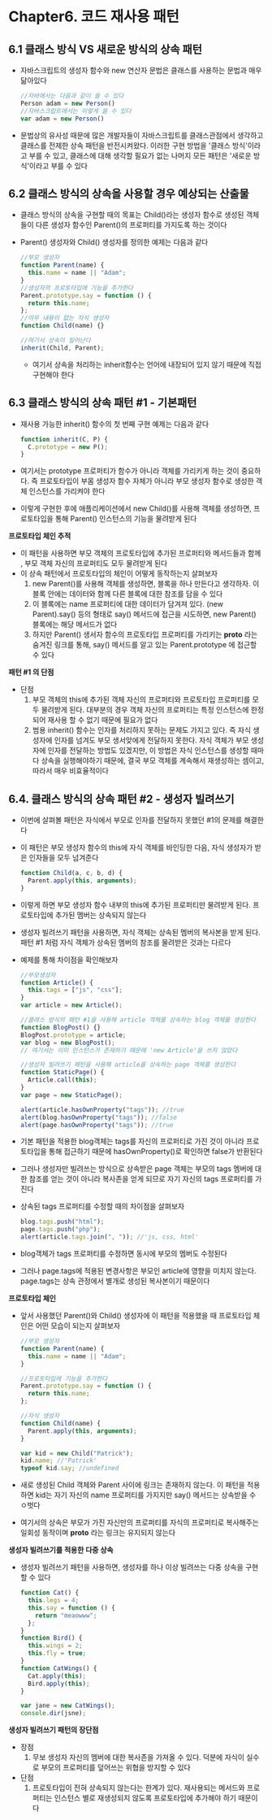 # Chapter6. 코드 재사용 패턴

## **6.1 클래스 방식 VS 새로운 방식의 상속 패턴**

- 자바스크립트의 생성자 함수와 new 연산자 문법은 클래스를 사용하는 문법과 매우 닮아있다

  ```javascript
  //자바에서는 다음과 같이 쓸 수 있다
  Person adam = new Person()
  //자바스크립트에서는 이렇게 쓸 수 있다
  var adam = new Person()

  ```

- 문법상의 유사성 때문에 많은 개발자들이 자바스크립트를 클래스관점에서 생각하고 클래스를 전제한 상속 패턴을 반전시켜왔다. 이러한 구현 방법을 '클래스 방식'이라고 부를 수 있고, 클래스에 대해 생각할 필요가 없는 나머지 모든 패턴은 '새로운 방식'이라고 부를 수 있다

## **6.2 클래스 방식의 상속을 사용할 경우 예상되는 산출물**

- 클래스 방식의 상속을 구현할 때의 목표는 Child()라는 생성자 함수로 생성된 객체들이 다른 생성자 함수인 Parent()의 프로퍼티를 가지도록 하는 것이다
- Parent() 생성자와 Child() 생성자를 정의한 예제는 다음과 같다

  ```javascript
  //부모 생성자
  function Parent(name) {
    this.name = name || "Adam";
  }
  //생성자의 프로토타입에 기능을 추가한다
  Parent.prototype.say = function () {
    return this.name;
  };
  //아무 내용이 없는 자식 생성자
  function Child(name) {}

  //여기서 상속이 일어난다
  inherit(Child, Parent);
  ```

  - 여기서 상속을 처리하는 inherit함수는 언어에 내장되어 있지 않기 때문에 직접 구현해야 한다

## **6.3 클래스 방식의 상속 패턴 #1 - 기본패턴**

- 재사용 가능한 inherit() 함수의 첫 번째 구현 예제는 다음과 같다

  ```javascript
  function inherit(C, P) {
    C.prototype = new P();
  }
  ```

- 여기서는 prototype 프로퍼티가 함수가 아니라 객체를 가리키게 하는 것이 중요하다. 즉 프로토타입이 부몸 생성자 함수 자체가 아니라 부모 생성자 함수로 생성한 객체 인스턴스를 가리켜야 한다
- 이렇게 구현한 후에 애플리케이션에서 new Child()를 사용해 객체를 생성하면, 프로토타입을 통해 Parent() 인스턴스의 기능을 물려받게 된다

**프로토타입 체인 추적**

- 이 패턴을 사용하면 부모 객체의 프로토타입에 추가된 프로퍼티와 메서드들과 함께 , 부모 객체 자신의 프로퍼티도 모두 물려받게 된다
- 이 상속 패턴에서 프로토타입의 체인이 어떻게 동작하는지 살펴보자
  1. new Parent()를 사용해 객체를 생성하면, 블록을 하나 만든다고 생각하자. 이 블록 안에는 데이터와 함께 다른 블록에 대한 참조를 담을 수 있다
  2. 이 블록에는 name 프로퍼티에 대한 데이터가 담겨져 있다. (new Parent).say() 등의 형태로 say() 메서드에 접근을 시도하면, new Parent() 블록에는 해당 메서드가 없다
  3. 하지만 Parent() 생서자 함수의 프로토타입 프로퍼티를 가리키는 **proto** 라는 숨겨진 링크를 통해, say() 메서드를 알고 있는 Parent.prototype 에 접근할 수 있다

**패턴 #1 의 단점**

- 단점
  1. 부모 객체의 this에 추가된 객체 자신의 프로퍼티와 프로토타입 프로퍼티를 모두 물려받게 된다. 대부분의 경우 객체 자신의 프로퍼티는 특정 인스턴스에 한정되어 재사용 할 수 없기 때문에 필요가 없다
  2. 범용 inherit() 함수는 인자를 처리하지 못하는 문제도 가지고 있다. 즉 자식 생성자에 인자를 넘겨도 부모 생서앚에게 전달하지 못한다. 자식 객체가 부모 생성자에 인자를 전달하는 방법도 있겠지만, 이 방법은 자식 인스턴스를 생성할 때마다 상속을 실행해야하기 때문에, 결국 부모 객체를 계속해서 재생성하는 셈이고, 따라서 매우 비효율적이다

## **6.4. 클래스 방식의 상속 패턴 #2 - 생성자 빌려쓰기**

- 이번에 살펴볼 패턴은 자식에서 부모로 인자를 전달하지 못했던 #1의 문제를 해결한다
- 이 패턴은 부모 생성자 함수의 this에 자식 객체를 바인딩한 다음, 자식 생성자가 받은 인자들을 모두 넘겨준다
  ```javascript
  function Child(a, c, b, d) {
    Parent.apply(this, arguments);
  }
  ```
- 이렇게 하면 부모 생성자 함수 내부의 this에 추가된 프로퍼티만 물려받게 된다. 프로토타입에 추가된 멤버는 상속되지 않는다
- 생성자 빌려쓰기 패턴을 사용하면, 자식 객체는 상속된 멤버의 복사본을 받게 된다. 패턴 #1 처럼 자식 객체가 상속된 멤버의 참조를 물려받은 것과는 다르다
- 예제를 통해 차이점을 확인해보자

  ```javascript
  //부모생성자
  function Article() {
    this.tags = ["js", "css"];
  }
  var article = new Article();

  //클래스 방식의 패턴 #1을 사용해 article 객체를 상속하는 blog 객체를 생성한다
  function BlogPost() {}
  BlogPost.prototype = article;
  var blog = new BlogPost();
  // 여기서는 이미 인스턴스가 존재하기 때문에 'new Article'을 쓰지 않았다

  //생성자 빌려쓰기 패턴을 사용해 article을 상속하는 page 객체를 생성한다
  function StaticPage() {
    Article.call(this);
  }
  var page = new StaticPage();

  alert(article.hasOwnProperty("tags")); //true
  alert(blog.hasOwnProperty("tags")); //false
  alert(page.hasOwnProperty("tags")); //true
  ```

- 기본 패턴을 적용한 blog객체는 tags를 자신의 프로퍼티로 가진 것이 아니라 프로토타입을 통해 접근하기 때문에 hasOwnProperty()로 확인하면 false가 반환된다
- 그러나 생성자만 빌려쓰는 방식으로 상속받은 page 객체는 부모의 tags 멤버에 대한 참조를 얻는 것이 아니라 복사존을 얻게 되므로 자기 자신의 tags 프로퍼티를 가진다
- 상속된 tags 프로퍼티를 수정할 때의 차이점을 살펴보자

  ```javascript
  blog.tags.push("html");
  page.tags.push("php");
  alert(article.tags.join(", ")); //'js, css, html'
  ```

- blog객체가 tags 프로퍼티를 수정하면 동시에 부모의 멤버도 수정된다
- 그러나 page.tags에 적용된 변경사항은 부모인 article에 영향을 미치지 않는다. page.tags는 상속 관정에서 별개로 생성된 복사본이기 때문이다

**프로토타입 체인**

- 앞서 사용했던 Parent()와 Child() 생성자에 이 패턴을 적용했을 때 프로토타입 체인은 어떤 모습이 되는지 살펴보자

  ```javascript
  //부모 생성자
  function Parent(name) {
    this.name = name || "Adam";
  }

  //프로토타입에 기능을 추가한다
  Parent.prototype.say = function () {
    return this.name;
  };

  //자식 생성자
  function Child(name) {
    Parent.apply(this, arguments);
  }

  var kid = new Child("Patrick");
  kid.name; //'Patrick'
  typeof kid.say; //undefined
  ```

- 새로 생성된 Child 객체와 Parent 사이에 링크는 존재하지 않는다. 이 패턴을 적용하면 kid는 자기 자신의 name 프로퍼티를 가지지만 say() 메서드는 상속받을 수 ㅇ벗다
- 여기서의 상속은 부모가 가진 자신만의 프로퍼티를 자식의 프로퍼티로 복사해주는 일회성 동작이며 **proto** 라는 링크는 유지되지 않는다

**생성자 빌려쓰기를 적용한 다중 상속**

- 생성자 빌려쓰기 패턴을 사용하면, 생성자를 하나 이상 빌려쓰는 다중 상속을 구현할 수 있다

  ```javascript
  function Cat() {
    this.legs = 4;
    this.say = function () {
      return "meaowww";
    };
  }
  function Bird() {
    this.wings = 2;
    this.fly = true;
  }
  function CatWings() {
    Cat.apply(this);
    Bird.apply(this);
  }

  var jane = new CatWings();
  console.dir(jsne);
  ```

**생성자 빌려쓰기 패턴의 장단점**

- 장점
  1. 무보 생성자 자신의 멤버에 대한 복사존을 가져올 수 있다. 덕분에 자식이 실수로 부모의 프로퍼티를 덮어쓰는 위협을 방지할 수 있다
- 단점
  1. 프로토타입이 전혀 상속되지 않는다는 한계가 있다. 재사용되는 메서드와 프로퍼티는 인스턴스 별로 재생성되지 않도록 프로토타입에 추가해야 하기 때문이다
